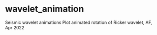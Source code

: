# wavelet_animation

Seismic wavelet animations
Plot animated rotation of Ricker wavelet, AF, Apr 2022
